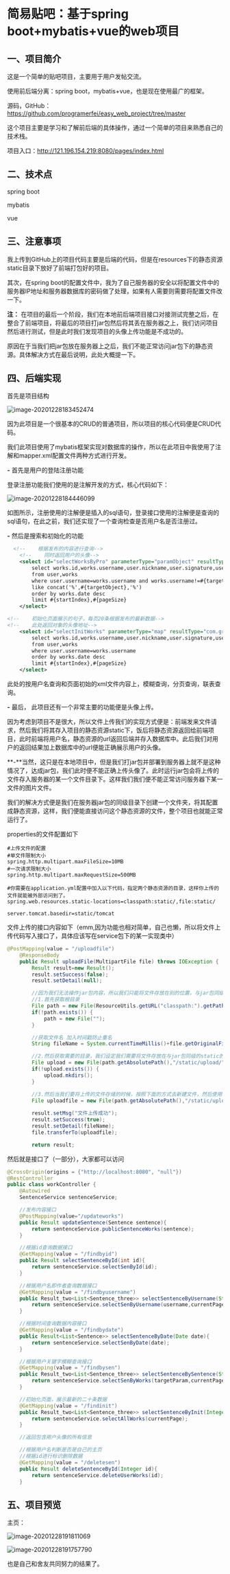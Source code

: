 # 简易贴吧：基于spring boot+mybatis+vue的web项目

## 一、项目简介

这是一个简单的贴吧项目，主要用于用户发帖交流。

使用前后端分离：spring boot，mybatis+vue，也是现在使用最广的框架。

源码，GitHub：https://github.com/programerfei/easy_web_project/tree/master

这个项目主要是学习和了解前后端的具体操作，通过一个简单的项目来熟悉自己的技术栈。

项目入口：http://121.196.154.219:8080/pages/index.html

## 二、技术点

spring boot

mybatis

vue

## 三、注意事项

我上传到GitHub上的项目代码主要是后端的代码，但是在resources下的静态资源static目录下放好了前端打包好的项目。

其次，在spring boot的配置文件中，我为了自己服务器的安全以将配置文件中的服务器IP地址和服务器数据库的密码做了处理，如果有人需要则需要将配置文件改一下。

**注：** 在项目的最后一个阶段，我们在本地前后端项目接口对接测试完整之后，在整合了前端项目，将最后的项目打jar包然后将其丢在服务器之上，我们访问项目然后进行测试，但是此时我们发现项目的头像上传功能是不成功的。

原因在于当我们把jar包放在服务器上之后，我们不能正常访问jar包下的静态资源。具体解决方式在最后说明，此处大概提一下。

## 四、后端实现

首先是项目结构

![image-20201228183452474](C:\Users\11499\AppData\Roaming\Typora\typora-user-images\image-20201228183452474.png)

因为此项目是一个很基本的CRUD的普通项目，所以项目的核心代码便是CRUD代码。

我们此项目使用了mybatis框架实现对数据库的操作，所以在此项目中我使用了注解和mapper.xml配置文件两种方式进行开发。

**-** 首先是用户的登陆注册功能

登录注册功能我们使用的是注解开发的方式，核心代码如下：

![image-20201228184446099](C:\Users\11499\AppData\Roaming\Typora\typora-user-images\image-20201228184446099.png)

如图所示，注册使用的注解便是插入的sql语句，登录接口使用的注解便是查询的sql语句，在此之前，我们还实现了一个查询检查是否用户名是否注册过。

**-** 然后是搜索和初始化的功能

```xml
  <!--    根据发布的内容进行查询-->
    <!--    同时返回用户的头像-->
    <select id="selectWorksByPro" parameterType="paramObject" resultType="com.group.project.pojo.Sentence_three">
        select works.id,works.username,user.nickname,user.signature,user.introductory,fileaddress,works.production,works.date
        from user,works
        where user.username=works.username and works.username!=#{targetObject} and production
        like concat('%',#{targetObject},'%')
        order by works.date desc
        limit #{startIndex},#{pageSize}
    </select>

<!--    初始化页面展示的句子，每页20条根据发布的最新数据-->
<!--    此处返回对象的头像地址-->
    <select id="selectInitWorks" parameterType="map" resultType="com.group.project.pojo.Sentence_three">
        select works.id,works.username,user.nickname,user.signature,user.introductory,fileaddress,works.production,works.date
        from user,works
        where user.username=works.username
        order by works.date desc
        limit #{startIndex},#{pageSize}
    </select>
```

此处的按用户名查询和页面初始的xml文件内容上，模糊查询，分页查询，联表查询。

**-** 最后， 此项目还有一个非常主要的功能便是头像上传。

因为考虑到项目不是很大，所以文件上传我们的实现方式便是：前端发来文件请求，然后我们将其存入项目的静态资源static下，饭后将静态资源返回给前端项目，此时前端将用户名，静态资源的url返回后端并存入数据库中。此后我们对用户的返回结果加上数据库中的url便能正确展示用户的头像。



**-**当然，这只是在本地项目中，但是我们打jar包并部署到服务器上就不是这种情况了，达成jar包，我们此时便不能正确上传头像了。此时运行jar包会将上传的文件存入服务器的某一个文件目录下。这样我们我们便不能正常访问服务器下某一文件的图片文件。



我们的解决方式便是我们在服务器jar包的同级目录下创建一个文件夹，将其配置成静态资源，这样，我们便能直接访问这个静态资源的文件，整个项目也就能正常运行了。

properties的文件配置如下

```properties
#上传文件的配置
#单文件限制大小
spring.http.multipart.maxFileSize=10MB
#一次请求限制大小
spring.http.multipart.maxRequestSize=500MB

#你需要在application.yml配置中加入以下代码，指定两个静态资源的目录，这样你上传的文件就能被外部访问到了。
spring.web.resources.static-locations=classpath:static/,file:static/

server.tomcat.basedir=static/tomcat
```

文件上传的接口内容如下（emm,因为功能也相对简单，自己也懒，所以将文件上传代码写入接口了，具体应该写在service包下的某一实现类中）

```java
@PostMapping(value = "/uploadfile")
    @ResponseBody
    public Result uploadFile(MultipartFile file) throws IOException {
        Result result=new Result();
        result.setSuccess(false);
        result.setDetail(null);

        //因为我们无法操作jar包内容，所以我们只能将文件存放在别的位置，与jar包同级的目录是一个不错的选择。
        //1.首先获取根目录
        File path = new File(ResourceUtils.getURL("classpath:").getPath());
        if(!path.exists()) {
            path = new File("");
        }

        //获取文件名 加入时间戳防止重名
        String fileName = System.currentTimeMillis()+file.getOriginalFilename();

        //2.然后获取需要的目录，我们设定我们需要将文件存放在与jar包同级的static的upload目录下
        File upload = new File(path.getAbsolutePath(),"/static/upload/");
        if(!upload.exists()) {
            upload.mkdirs();
        }

        //3.然后当我们要将上传的文件存储的时候，按照下面的方式去新建文件，然后使用你喜欢的方式进行存储。
        File uploadfile = new File(path.getAbsolutePath(),"/static/upload/"+fileName);
        
        result.setMsg("文件上传成功");
        result.setSuccess(true);
        result.setDetail(fileName);
        file.transferTo(uploadfile);

        return result;
```

然后就是接口了（一部分），大家都可以访问

```Java
@CrossOrigin(origins = {"http://localhost:8080", "null"})
@RestController
public class workController {
    @Autowired
    SentenceService sentenceService;

    //发布内容接口
    @PostMapping(value="/updateworks")
    public Result updateSentence(Sentence sentence){
        return sentenceService.publicSentenceWorks(sentence);
    }

    //根据id查询数据接口
    @GetMapping(value = "/findbyid")
    public Result selectSentenceById(int id){
        return sentenceService.selectSenById(id);
    }

    //根据用户名即作者查询数据接口
    @GetMapping(value = "/findbyusername")
    public Result_two<List<Sentence_three>> selectSentenceByUsername(String username, Integer currentPage){
        return sentenceService.selectSenByUsername(username,currentPage);
    }

    //根据时间查询数据内容接口
    @GetMapping(value = "/findbydate")
    public Result<List<Sentence>> selectSentenceByDate(Date date){
        return sentenceService.selectSenByDate(date);
    }

    //根据用户关键字模糊查询接口
    @GetMapping(value = "/findbysen")
    public Result_two<List<Sentence_three>> selectSentenceBySentence(String targetParam,Integer currentPage){
        return sentenceService.selectSenByWorks(targetParam,currentPage);
    }

    //初始化页面，展示最新的二十条数据
    @GetMapping(value = "/findinit")
    public Result_two<List<Sentence_three>> selectSentenceByInit(Integer currentPage){
        return sentenceService.selectAllWorks(currentPage);
    }

    //返回包含用户头像的所有信息

    //根据用户名判断是否是自己的主页
    //根据id进行标识删除数据
    @GetMapping(value = "/deletesen")
    public Result deleteSentenceById(Integer id){
        return sentenceService.deleteUserWorks(id);
    }
```

## 五、项目预览

主页：

![image-20201228191811069](C:\Users\11499\AppData\Roaming\Typora\typora-user-images\image-20201228191811069.png)

![image-20201228191757790](C:\Users\11499\AppData\Roaming\Typora\typora-user-images\image-20201228191757790.png)

也是自己和舍友共同努力的结果了。